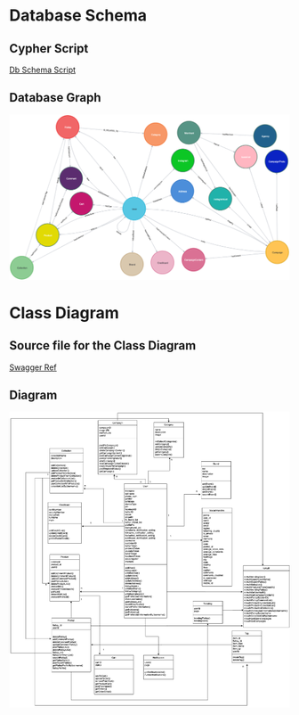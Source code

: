 <!-- TITLE: Technical Documentation -->

# Database Schema
## Cypher Script
[Db Schema Script](/uploads/technical-diagrams/db-schema-script "Db Schema Script")

## Database Graph
![Graph](/uploads/technical-diagrams/graph.png "Graph")

# Class Diagram
## Source file for the Class Diagram 
[Swagger Ref](/uploads/technical-diagrams/swagger-ref.yaml "Swagger Ref")

## Diagram
![Updated Class Diagram 1](/uploads/technical-diagrams/updated-class-diagram-1.png "Updated Class Diagram 1")